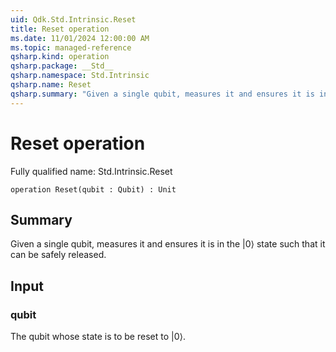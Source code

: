 ```yaml
---
uid: Qdk.Std.Intrinsic.Reset
title: Reset operation
ms.date: 11/01/2024 12:00:00 AM
ms.topic: managed-reference
qsharp.kind: operation
qsharp.package: __Std__
qsharp.namespace: Std.Intrinsic
qsharp.name: Reset
qsharp.summary: "Given a single qubit, measures it and ensures it is in the |0⟩ state such that it can be safely released."
---
```


# Reset operation

Fully qualified name: Std.Intrinsic.Reset

```qsharp
operation Reset(qubit : Qubit) : Unit
```

## Summary
Given a single qubit, measures it and ensures it is in the |0⟩ state
such that it can be safely released.

## Input
### qubit
The qubit whose state is to be reset to |0⟩.
